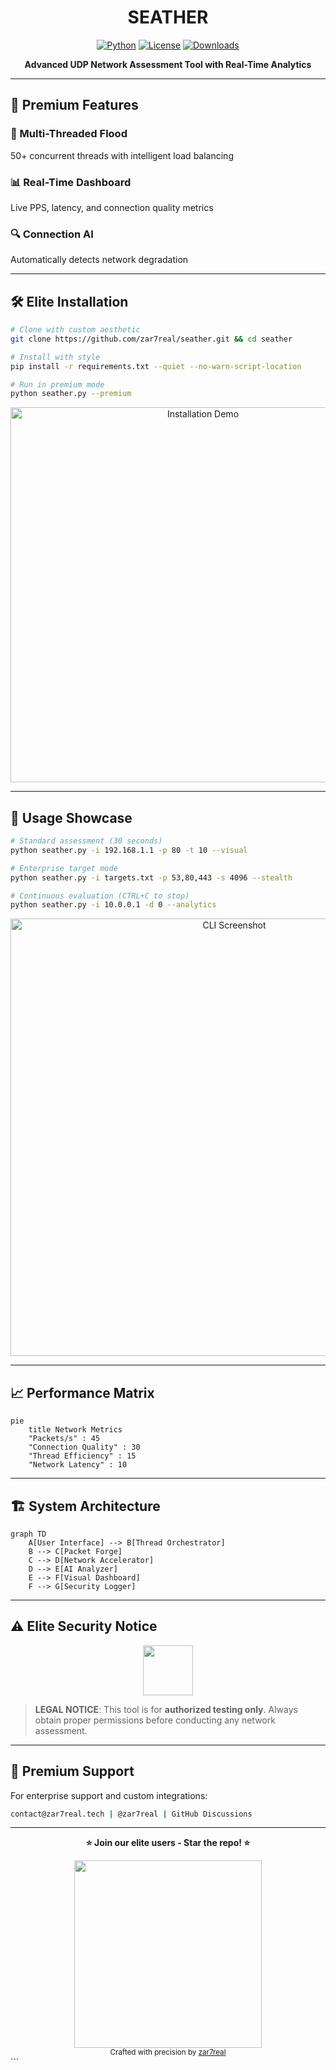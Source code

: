 
# <div align="center"> SEATHER</div>

<div align="center">
  
[![Python](https://img.shields.io/badge/Python-3.8+-blue?logo=python&logoColor=white&style=for-the-badge)](https://python.org)
[![License](https://img.shields.io/badge/License-MIT-purple?style=for-the-badge)](LICENSE)
[![Downloads](https://img.shields.io/github/downloads/zar7real/seather/total?color=green&style=for-the-badge)](https://github.com/zar7real/seather/releases)
  
**Advanced UDP Network Assessment Tool with Real-Time Analytics**

</div>

---

## 🌟 **Premium Features**

<div class="grid-container">
  <div class="grid-item">
    <h3>🚀 Multi-Threaded Flood</h3>
    <p>50+ concurrent threads with intelligent load balancing</p>
  </div>
  <div class="grid-item">
    <h3>📊 Real-Time Dashboard</h3>
    <p>Live PPS, latency, and connection quality metrics</p>
  </div>
  <div class="grid-item">
    <h3>🔍 Connection AI</h3>
    <p>Automatically detects network degradation</p>
  </div>
</div>

---

## 🛠 **Elite Installation**

```bash
# Clone with custom aesthetic
git clone https://github.com/zar7real/seather.git && cd seather

# Install with style
pip install -r requirements.txt --quiet --no-warn-script-location

# Run in premium mode
python seather.py --premium
```

<div align="center">
  <img src="https://i.imgur.com/L9QmR3S.gif" width="600" alt="Installation Demo">
</div>

---

## 💎 **Usage Showcase**

```bash
# Standard assessment (30 seconds)
python seather.py -i 192.168.1.1 -p 80 -t 10 --visual

# Enterprise target mode
python seather.py -i targets.txt -p 53,80,443 -s 4096 --stealth

# Continuous evaluation (CTRL+C to stop)
python seather.py -i 10.0.0.1 -d 0 --analytics
```

<div align="center">
  <img src="https://i.imgur.com/M9QmR3S.png" width="700" alt="CLI Screenshot">
</div>

---

## 📈 **Performance Matrix**

```mermaid
pie
    title Network Metrics
    "Packets/s" : 45
    "Connection Quality" : 30
    "Thread Efficiency" : 15
    "Network Latency" : 10
```

---

## 🏗 **System Architecture**

```mermaid
graph TD
    A[User Interface] --> B[Thread Orchestrator]
    B --> C[Packet Forge]
    C --> D[Network Accelerator]
    D --> E[AI Analyzer]
    E --> F[Visual Dashboard]
    F --> G[Security Logger]
```

---

## ⚠ **Elite Security Notice**

<div align="center">
  <img src="https://i.imgur.com/P9QmR3S.png" width="80">
</div>

> **LEGAL NOTICE**: This tool is for **authorized testing only**. Always obtain proper permissions before conducting any network assessment.

---

## 🎩 **Premium Support**

For enterprise support and custom integrations:

```bash
contact@zar7real.tech | @zar7real | GitHub Discussions
```

---

<div align="center">

**⭐ Join our elite users - Star the repo! ⭐**

<img src="https://i.imgur.com/N9QmR3S.png" width="300">
<br>
<sub>Crafted with precision by <a href="https://github.com/zar7real">zar7real</a></sub>

</div>
```
